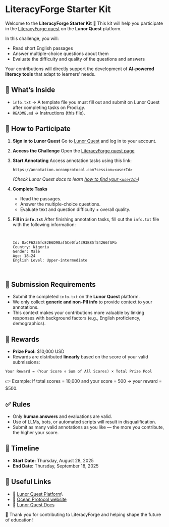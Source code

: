 # LiteracyForge Starter Kit

Welcome to the **LiteracyForge Starter Kit** 🎉
This kit will help you participate in the [LiteracyForge quest](https://app.lunor.quest/challenge/1000038) on the **Lunor Quest** platform.

In this challenge, you will:

* Read short English passages
* Answer multiple-choice questions about them
* Evaluate the difficulty and quality of the questions and answers

Your contributions will directly support the development of **AI-powered literacy tools** that adapt to learners’ needs.



## 📂 What’s Inside

* `info.txt` → A template file you must fill out and submit on Lunor Quest after completing tasks on Prodi.gy.
* `README.md` → Instructions (this file).



## 🚀 How to Participate

1. **Sign in to Lunor Quest**
   Go to [Lunor Quest](https://lunor.quest) and log in to your account.

2. **Access the Challenge**
   Open the [LiteracyForge quest page](https://app.lunor.quest/challenge/1000038)

3. **Start Annotating**
   Access annotation tasks using this link:

   ```
   https://annotation.oceanprotocol.com?session=<userId>
   ```

   *(Check Lunor Quest docs to learn [how to find your `<userId>`](https://lunor-quest.gitbook.io/quest/guides/how-to-access-your-lunor-id))*

4. **Complete Tasks**

   * Read the passages.
   * Answer the multiple-choice questions.
   * Evaluate text and question difficulty + overall quality.

5. **Fill in `info.txt`**
   After finishing annotation tasks, fill out the `info.txt` file with the following information:

   ```
   

   Id: 0xCF6236fcE2E6D98af5Ce0fa4393B85f54266fAFb
   Country: Nigeria
   Gender: Male
   Age: 18–24
   English Level: Upper-intermediate



## 📜 Submission Requirements

* Submit the completed `info.txt` on the **Lunor Quest** platform.
* We only collect **generic and non-PII info** to provide context to your annotations.
* This context makes your contributions more valuable by linking responses with background factors (e.g., English proficiency, demographics).



## 🎯 Rewards

* **Prize Pool:** \$10,000 USD
* Rewards are distributed **linearly** based on the score of your valid submissions:

```
Your Reward = (Your Score ÷ Sum of All Scores) × Total Prize Pool
```

👉 Example: If total scores = 10,000 and your score = 500 → your reward = \$500.



## ✅ Rules

* Only **human answers** and evaluations are valid.
* Use of LLMs, bots, or automated scripts will result in disqualification.
* Submit as many valid annotations as you like — the more you contribute, the higher your score.



## 📅 Timeline

* **Start Date:** Thursday, August 28, 2025
* **End Date:** Thursday, September 18, 2025



## 📎 Useful Links

* 🔗 [Lunor Quest Platform](https://lunor.quest)\
* 🔗 [Ocean Protocol website](https://oceanprotocol.com)
* 🔗 [Lunor Quest Docs](https://lunor-quest.gitbook.io/quest)



🙌 Thank you for contributing to LiteracyForge and helping shape the future of education!
